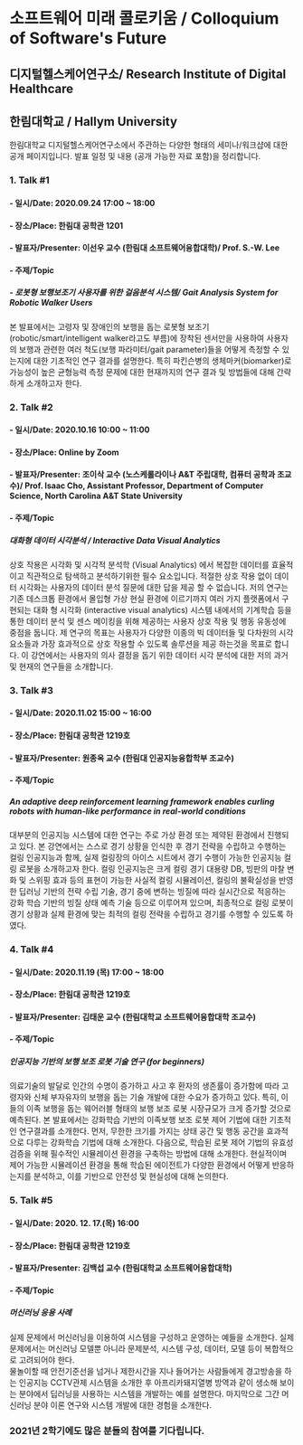 # 소프트웨어 미래 콜로키움 / Colloquium of Software's Future
## 디지털헬스케어연구소/ Research Institute of Digital Healthcare
## 한림대학교 / Hallym University

한림대학교 디지털헬스케어연구소에서 주관하는 다양한 형태의 세미나/워크샵에 대한 공개 페이지입니다. 발표 일정 및 내용 (공개 가능한 자료 포함)을 정리합니다.

### 1. Talk #1
  #### - 일시/Date: 2020.09.24 17:00 ~ 18:00
  #### - 장소/Place: 한림대 공학관 1201
  #### - 발표자/Presenter: 이선우 교수 (한림대 소프트웨어융합대학)/ Prof. S.-W. Lee
  #### - 주제/Topic
   #####  - 로봇형 보행보조기 사용자를 위한 걸음분석 시스템/ Gait Analysis System for Robotic Walker Users
   본 발표에서는 고령자 및 장애인의 보행을 돕는 로봇형 보조기(robotic/smart/intelligent walker라고도 부름)에 장착된 센서만을 사용하여
   사용자의 보행과 관련한 여러 척도(보행 파라미터/gait parameter)들을 어떻게 측정할 수 있는지에 대한 기초적인 연구 결과를 설명한다.
   특히 파킨슨병의 생체마커(biomarker)로 가능성이 높은 균형능력 측정 문제에 대한 현재까지의 연구 결과 및 방법들에 대해 간략하게 소개하고자 한다.
   

### 2. Talk #2
  #### - 일시/Date: 2020.10.16 10:00 ~ 11:00
  #### - 장소/Place: Online by Zoom
  #### - 발표자/Presenter: 조이삭 교수 (노스케롤라이나 A&T 주립대학, 컴퓨터 공학과 조교수)/ Prof. Isaac Cho, Assistant Professor, Department of Computer Science, North Carolina A&amp;T State University
  #### - 주제/Topic
  ##### 대화형 데이터 시각분석 / Interactive Data Visual Analytics 
상호 작용은 시각화 및 시각적 분석학 (Visual Analytics) 에서 복잡한 데이터를 효율적이고 직관적으로 탐색하고 분석하기위한 필수 요소입니다. 적절한 상호 작용 없이 데이터 시각화는 사용자의 데이터 분석 질문에 대한 답을 제공 할 수 없습니다. 저의 연구는 기존 데스크톱 환경에서 몰입형 가상 현실 환경에 이르기까지 여러 가지 플랫폼에서 구현되는 대화 형 시각화 (interactive visual analytics) 시스템 내에서의 기계학습 등을 통한 데이터 분석 및 센스 메이킹을 위해 제공하는 사용자 상호 작용 및 행동 유동성에 중점을 둡니다. 제 연구의 목표는 사용자가 다양한 이종의 빅 데이터들 및 다차원의 시각 요소들과 가장 효과적으로 상호 작용할 수 있도록 솔루션을 제공 하는것을 목표로 합니다. 이 강연에서는 사용자의 의사 결정을 돕기 위한 데이터 시각 분석에 대한 저의 과거 및 현재의 연구들을 소개합니다.


### 3. Talk #3
  #### - 일시/Date: 2020.11.02 15:00 ~ 16:00
  #### - 장소/Place: 한림대 공학관 1219호
  #### - 발표자/Presenter: 원종옥 교수 (한림대 인공지능융합학부 조교수)
  #### - 주제/Topic
  #####  An adaptive deep reinforcement learning framework enables curling robots with human-like performance in real-world conditions
대부분의 인공지능 시스템에 대한 연구는 주로 가상 환경 또는 제약된 환경에서 진행되고 있다. 본 강연에서는 스스로 경기 상황을 인식한 후 경기 전략을 수립하고 수행하는 컬링 인공지능과 함께, 실제 컬링장의 아이스 시트에서 경기 수행이 가능한 인공지능 컬링 로봇을 소개하고자 한다. 컬링 인공지능은 크게 컬링 경기 대용량 DB, 빙판의 마찰 변화 및 스위핑 효과 등의 표현이 가능한 사실적 컬링 시뮬레이션, 컬링의 불확실성을 반영한 딥러닝 기반의 전략 수립 기술, 경기 중에 변하는 빙질에 따라 실시간으로 적응하는 강화 학습 기반의 빙질 상태 예측 기술 등으로 이루어져 있으며, 최종적으로 컬링 로봇이 경기 상황과 실제 환경에 맞는 최적의 컬링 전략을 수립하고 경기를 수행할 수 있도록 하였다.

### 4. Talk #4
  #### - 일시/Date: 2020.11.19 (목) 17:00 ~ 18:00
  #### - 장소/Place: 한림대 공학관 1219호
  #### - 발표자/Presenter: 김태운 교수 (한림대학교 소프트웨어융합대학 조교수)
  #### - 주제/Topic
  ##### 인공지능 기반의 보행 보조 로봇 기술 연구 (for beginners)
의료기술의 발달로 인간의 수명이 증가하고 사고 후 환자의 생존률이 증가함에 따라 고령자와 신체 부자유자의 보행을 돕는 기술 개발에 대한 수요가 증가하고 있다.
특히, 이들의 이족 보행을 돕는 웨어러블 형태의 보행 보조 로봇 시장규모가 크게 증가할 것으로 예측된다. 본 발표에서는 강화학습 기반의 이족보행 보조 로봇 제어 기법에 대한 기초적인 연구결과를 소개한다. 먼저, 무한한 크기를 가지는 상태 공간 및 행동 공간을 효과적으로 다루는 강화학습 기법에 대해 소개한다. 다음으로, 학습된 로봇 제어 기법의 유효성 검증을 위해 필수적인 시뮬레이션 환경을 구축하는 방법에 대해 소개한다. 현실적이며 제어 가능한 시뮬레이션 환경을 통해 학습된 에이전트가 다양한 환경에서 어떻게 반응하는지를 분석하고, 이를 기반으로 안전성 및 현실성에 대해 논의한다.

### 5. Talk #5
  #### - 일시/Date: 2020. 12. 17.(목) 16:00
  #### - 장소/Place: 한림대 공학관 1219호
  #### - 발표자/Presenter: 김백섭 교수 (한림대학교 소프트웨어융합대학)
  #### - 주제/Topic
  ##### 머신러닝 응용 사례
실제 문제에서 머신러닝을 이용하여 시스템을 구성하고 운영하는 예들을 소개한다.   실제 문제에서는 머신러닝 모델뿐 아니라 문제분석,  시스템 구성, 데이터, 모델 등이 복합적으로 고려되어야 한다.   
  물놀이할 때 안전기준선을 넘거나 제한시간을 지나 들어가는 사람들에게 경고방송을 하는 인공지능 CCTV관제 시스템을 소개한 후 아프리카돼지열병 방역과 같이 생소해 보이는 분야에서 딥러닝을 사용하는 시스템을 개발하는 예를 설명한다. 마지막으로 그간 머신러닝 분야 이론 연구와 시스템 개발에 대한 경험을 소개한다.

### 2021년 2학기에도 많은 분들의 참여를 기다립니다.
